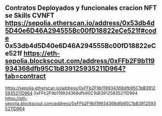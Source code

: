 Contratos Deployados y funcionales cracion NFT se Skills
CVNFT
https://sepolia.etherscan.io/address/0x53db4d5D40e6D46A294555Bc00fD18822eCe521f#code
0x53db4d5D40e6D46A294555Bc00fD18822eCe521f
https://eth-sepolia.blockscout.com/address/0xFFb2F9b119934368dfb95C1bB39125935211D964?tab=contract
------
https://sepolia.etherscan.io/address/0xFFb2F9b119934368dfb95C1bB39125935211D964
0xFFb2F9b119934368dfb95C1bB39125935211D964
https://eth-sepolia.blockscout.com/address/0xFFb2F9b119934368dfb95C1bB39125935211D964

